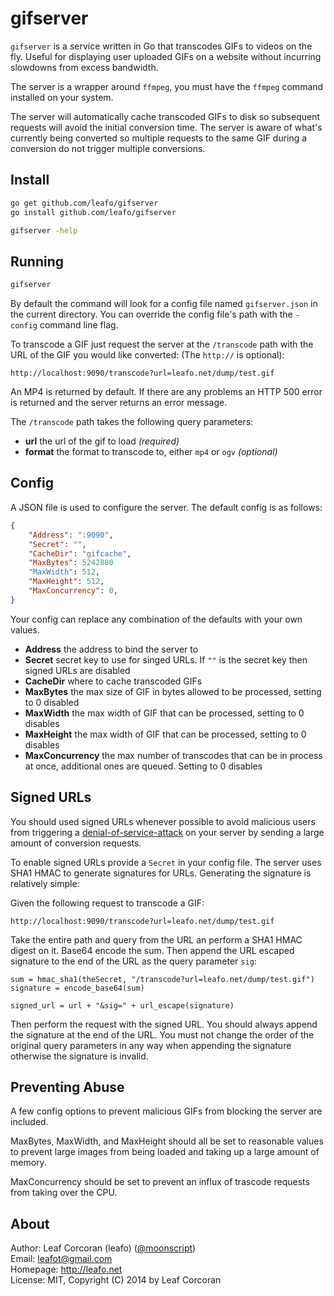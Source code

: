
# gifserver

`gifserver` is a service written in Go that transcodes GIFs to videos on the
fly. Useful for displaying user uploaded GIFs on a website without incurring
slowdowns from excess bandwidth.

The server is a wrapper around `ffmpeg`, you must have the `ffmpeg` command
installed on your system.

The server will automatically cache transcoded GIFs to disk so subsequent
requests will avoid the initial conversion time. The server is aware of what's
currently being converted so multiple requests to the same GIF during a
conversion do not trigger multiple conversions.

## Install

```bash
go get github.com/leafo/gifserver
go install github.com/leafo/gifserver

gifserver -help
```

## Running

```bash
gifserver
```

By default the command will look for a config file named `gifserver.json` in
the current directory. You can override the config file's path with the
`-config` command line flag.

To transcode a GIF just request the server at the `/transcode` path with the
URL of the GIF you would like converted: (The `http://` is optional):

```
http://localhost:9090/transcode?url=leafo.net/dump/test.gif
```

An MP4 is returned by default. If there are any problems an HTTP 500 error is returned
and the server returns an error message.

The `/transcode` path takes the following query parameters:

* **url** the url of the gif to load *(required)*
* **format** the format to transcode to, either `mp4` or `ogv` *(optional)*

## Config

A JSON file is used to configure the server. The default config is as follows:

```json
{
	"Address": ":9090",
	"Secret": "",
	"CacheDir": "gifcache",
	"MaxBytes": 5242880
	"MaxWidth": 512,
	"MaxHeight": 512,
	"MaxConcurrency": 0,
}
```

Your config can replace any combination of the defaults with your own values.

* **Address** the address to bind the server to
* **Secret** secret key to use for singed URLs. If `""` is the secret key then signed URLs are disabled
* **CacheDir** where to cache transcoded GIFs
* **MaxBytes** the max size of GIF in bytes allowed to be processed, setting to 0 disabled
* **MaxWidth** the max width of GIF that can be processed, setting to 0 disables
* **MaxHeight** the max width of GIF that can be processed, setting to 0 disables
* **MaxConcurrency** the max number of transcodes that can be in process at once, additional ones are queued. Setting to 0 disables

## Signed URLs

You should used signed URLs whenever possible to avoid malicious users from
triggering a [denial-of-service-attack][0] on your server by sending a large
amount of conversion requests.

To enable signed URLs provide a `Secret` in your config file. The server uses
SHA1 HMAC to generate signatures for URLs. Generating the signature is
relatively simple:

Given the following request to transcode a GIF:

```
http://localhost:9090/transcode?url=leafo.net/dump/test.gif
```

Take the entire path and query from the URL an perform a SHA1 HMAC digest on
it. Base64 encode the sum. Then append the URL escaped signature to the end of
the URL as the query parameter `sig`:

```
sum = hmac_sha1(theSecret, "/transcode?url=leafo.net/dump/test.gif")
signature = encode_base64(sum)

signed_url = url + "&sig=" + url_escape(signature)
```

Then perform the request with the signed URL. You should always append the
signature at the end of the URL. You must not change the order of the original
query parameters in any way when appending the signature otherwise the
signature is invalid.

## Preventing Abuse

A few config options to prevent malicious GIFs from blocking the server are
included.

MaxBytes, MaxWidth, and MaxHeight should all be set to reasonable values to
prevent large images from being loaded and taking up a large amount of memory.

MaxConcurrency should be set to prevent an influx of trascode requests from
taking over the CPU.

## About

Author: Leaf Corcoran (leafo) ([@moonscript](http://twitter.com/moonscript))  
Email: leafot@gmail.com  
Homepage: <http://leafo.net>  
License: MIT, Copyright (C) 2014 by Leaf Corcoran


  [0]: http://en.wikipedia.org/wiki/Denial-of-service_attack

